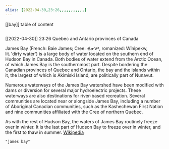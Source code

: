 ```yaml
---
alias: [2022-04-30,23:26,,,,,,,,,,,]
---
```

[[bay]]
table of content
```toc
```

[[2022-04-30]] 23:26
Quebec and Antario provinces of Canada

James Bay (French: Baie James; Cree: ᐐᓂᐯᒄ, romanized: Wînipekw, lit. 'dirty water') is a large body of water located on the southern end of Hudson Bay in Canada. Both bodies of water extend from the Arctic Ocean, of which James Bay is the southernmost part. Despite bordering the Canadian provinces of Quebec and Ontario, the bay and the islands within it, the largest of which is Akimiski Island, are politically part of Nunavut.

Numerous waterways of the James Bay watershed have been modified with dams or diversion for several major hydroelectric projects. These waterways are also destinations for river-based recreation. Several communities are located near or alongside James Bay, including a number of Aboriginal Canadian communities, such as the Kashechewan First Nation and nine communities affiliated with the Cree of northern Quebec.

As with the rest of Hudson Bay, the waters of James Bay routinely freeze over in winter. It is the last part of Hudson Bay to freeze over in winter, and the first to thaw in summer.
[Wikipedia](https://en.wikipedia.org/wiki/James%20Bay)
```query
"james bay"
```